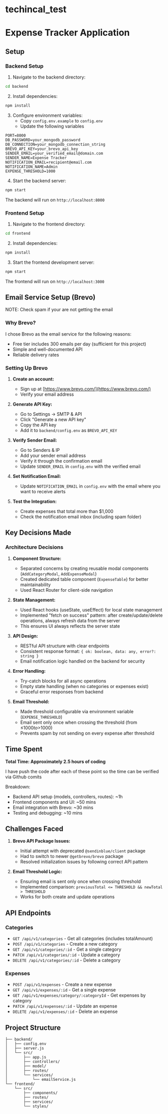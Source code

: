 # techincal_test
# Expense Tracker Application

## Setup

### Backend Setup

1. Navigate to the backend directory:

```bash
cd backend
```

2. Install dependencies:

```bash
npm install
```

3. Configure environment variables:
   - Copy `config.env.example` to `config.env`
   - Update the following variables
```env
PORT=8000
DB_PASSWORD=your_mongodb_password
DB_CONNECTION=your_mongodb_connection_string
BREVO_API_KEY=your_brevo_api_key
SENDER_EMAIL=your_verified_email@domain.com
SENDER_NAME=Expense Tracker
NOTIFICATION_EMAIL=recipient@email.com
NOTIFICATION_NAME=Admin
EXPENSE_THRESHOLD=1000
```

4. Start the backend server:

```bash
npm start
```

The backend will run on `http://localhost:8000`

### Frontend Setup

1. Navigate to the frontend directory:

```bash
cd frontend
```

2. Install dependencies:

```bash
npm install
```

3. Start the frontend development server:

```bash
npm start
```

The frontend will run on `http://localhost:3000`

## Email Service Setup (Brevo)

NOTE: Check spam if your are not getting the email

### Why Brevo?

I chose Brevo as the email service for the following reasons:

- Free tier includes 300 emails per day (sufficient for this project)
- Simple and well-documented API
- Reliable delivery rates

### Setting Up Brevo

1. **Create an account:**

   - Sign up at [https://www.brevo.com/](https://www.brevo.com/)
   - Verify your email address

2. **Generate API Key:**

   - Go to Settings → SMTP & API
   - Click "Generate a new API key"
   - Copy the API key
   - Add it to `backend/config.env` as `BREVO_API_KEY`

3. **Verify Sender Email:**

   - Go to Senders & IP
   - Add your sender email address
   - Verify it through the confirmation email
   - Update `SENDER_EMAIL` in `config.env` with the verified email

4. **Set Notification Email:**

   - Update `NOTIFICATION_EMAIL` in `config.env` with the email where you want to receive alerts

5. **Test the Integration:**
   - Create expenses that total more than $1,000
   - Check the notification email inbox (including spam folder)

## Key Decisions Made

### Architecture Decisions

1. **Component Structure:**

   - Separated concerns by creating reusable modal components (`AddCategoryModal`, `AddExpenseModal`)
   - Created dedicated table component (`ExpenseTable`) for better maintainability
   - Used React Router for client-side navigation

2. **State Management:**

   - Used React hooks (useState, useEffect) for local state management
   - Implemented "fetch on success" pattern: after create/update/delete operations, always refresh data from the server
   - This ensures UI always reflects the server state

3. **API Design:**

   - RESTful API structure with clear endpoints
   - Consistent response format: `{ ok: boolean, data: any, error?: string }`
   - Email notification logic handled on the backend for security

4. **Error Handling:**

   - Try-catch blocks for all async operations
   - Empty state handling (when no categories or expenses exist)
   - Graceful error responses from backend

5. **Email Threshold:**
   - Made threshold configurable via environment variable (`EXPENSE_THRESHOLD`)
   - Email sent only once when crossing the threshold (from ≤$1000 to >$1000)
   - Prevents spam by not sending on every expense after threshold

## Time Spent

**Total Time: Approximately 2.5 hours of coding**

I have push the code after each of these point so the time can be verified via Github comits

Breakdown:

- Backend API setup (models, controllers, routes): ~1h
- Frontend components and UI: ~50 mins
- Email integration with Brevo: ~30 mins
- Testing and debugging: ~10 mins

## Challenges Faced

1. **Brevo API Package Issues:**

   - Initial attempt with deprecated `@sendinblue/client` package
   - Had to switch to newer `@getbrevo/brevo` package
   - Resolved initialization issues by following correct API pattern

2. **Email Threshold Logic:**

   - Ensuring email is sent only once when crossing threshold
   - Implemented comparison: `previousTotal <= THRESHOLD && newTotal > THRESHOLD`
   - Works for both create and update operations

## API Endpoints

### Categories

- `GET /api/v1/categories` - Get all categories (includes totalAmount)
- `POST /api/v1/categories` - Create a new category
- `GET /api/v1/categories/:id` - Get a single category
- `PATCH /api/v1/categories/:id` - Update a category
- `DELETE /api/v1/categories/:id` - Delete a category

### Expenses

- `POST /api/v1/expenses` - Create a new expense
- `GET /api/v1/expenses/:id` - Get a single expense
- `GET /api/v1/expenses/category/:categoryId` - Get expenses by category
- `PATCH /api/v1/expenses/:id` - Update an expense
- `DELETE /api/v1/expenses/:id` - Delete an expense

## Project Structure

```
├── backend/
│   ├── config.env
│   ├── server.js
│   └── src/
│       ├── app.js
│       ├── controllers/
│       ├── model/
│       ├── routes/
│       └── services/
│           └── emailService.js
└── frontend/
    └── src/
        ├── components/
        ├── routes/
        ├── services/
        └── styles/
```

